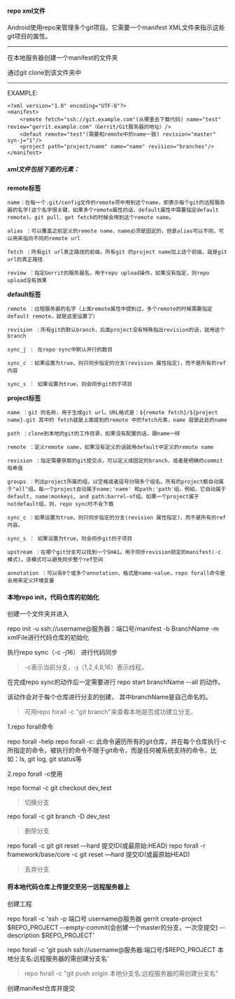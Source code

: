 #### repo xml文件

Android使用repo来管理多个git项目。它需要一个manifest XML文件来指示这些git项目的属性。

****
在本地服务器创建一个manifest的文件夹

通过git clone到该文件夹中
****

EXAMPLE:
```
<?xml version="1.0" encoding="UTF-8"?>
<manifest>
    <remote fetch="ssh://git.example.com"(从哪里去下载代码) name="test" review="gerrit.example.com"（Gerrit/Git服务器的地址）/>
	<defaut remote="test"(需要和remote中的name一致) revision="master" syn-j="1"/>
	<project path="project/name" name="name" revision="branches"/>
</manifest>
```

##### xml文件包括下面的元素：

**remote标签**

	name：在每一个.git/config文件的remote项中用到这个name，即表示每个git的远程服务器的名字(这个名字很关键，如果多个remote属性的话，default属性中需要指定default remote)。git pull、get fetch的时候会用到这个remote name。
	
	alias ：可以覆盖之前定义的remote name，name必须是固定的，但是alias可以不同，可以用来指向不同的remote url
	
	fetch ：所有git url真正路径的前缀，所有git 的project name加上这个前缀，就是git url的真正路径
	
	review ：指定Gerrit的服务器名，用于repo upload操作。如果没有指定，则repo upload没有效果
	
	
**default标签**

	remote ：远程服务器的名字（上面remote属性中提到过，多个remote的时候需要指定default remote，就是这里设置了）
    
	revision ：所有git的默认branch，后面project没有特殊指出revision的话，就用这个branch
    
	sync_j ： 在repo sync中默认并行的数目
    
	sync_c ：如果设置为true，则只同步指定的分支(revision 属性指定)，而不是所有的ref内容
    
	sync_s ： 如果设置为true，则会同步git的子项目

**project标签**

	name ：git 的名称，用于生成git url。URL格式是：${remote fetch}/${project name}.git 其中的 fetch就是上面提到的remote 中的fetch元素，name 就是此处的name
    
	path ：clone到本地的git的工作目录，如果没有配置的话，跟name一样
    
	remote ：定义remote name，如果没有定义的话就用default中定义的remote name
    
	revision ：指定需要获取的git提交点，可以定义成固定的branch，或者是明确的commit 哈希值
    
	groups ：列出project所属的组，以空格或者逗号分隔多个组名。所有的project都自动属于"all"组。每一个project自动属于name:'name' 和path:'path'组。例如，它自动属于default, name:monkeys, and path:barrel-of组。如果一个project属于notdefault组，则，repo sync时不会下载
    
	sync_c ：如果设置为true，则只同步指定的分支(revision 属性指定)，而不是所有的ref内容。
    
	sync_s ： 如果设置为true，则会同步git的子项目
    
	upstream ：在哪个git分支可以找到一个SHA1。用于同步revision锁定的manifest(-c 模式)。该模式可以避免同步整个ref空间
    
	annotation ：可以有0个或多个annotation，格式是name-value，repo forall命令是会用来定义环境变量
	
#### 本地repo init，代码仓库的初始化

创建一个文件夹并进入

repo init -u ssh://username@服务器：端口号/manifest -b BranchName -m xmlFile进行代码仓库的初始化

执行repo sync（-c -j16） 进行代码同步

>-c表示当前分支，-j（1,2,4,8,16）表示线程。

在完成repo sync的动作后一定需要进行 repo start branchName --all 的动作。

该动作会对于每个仓库进行分支的创建， 其中branchName是自己命名的。
>可用repo forall -c "git branch"来查看本地是否成功建立分支。

1.repo forall命令

 repo forall -help
 repo forall -c: 此命令遍历所有的git仓库，并在每个仓库执行-c所指定的命令，被执行的命令不限于git命令，而是任何被系统支持的命令，比如：ls, git log, git status等

2.repo forall -c使用
  
  repo formal -c git checkout dev_test
  >切换分支
  
  repo forall -c git branch -D dev_test
  >删除分支
  
  repo forall -c git git reset —hard 提交ID(或最原始:HEAD)
  repo forall -r framework/base/core -c git reset —hard 提交ID(或最原始HEAD)
  >丢弃分支

#### 将本地代码仓库上传提交至另一远程服务器上

创建工程

repo forall -c 'ssh -p 端口号 username@服务器 gerrit create-project $REPO_PROJECT --empty-commit(会创建一个master的分支，一次空提交) --description $REPO_PROJECT'

repo forall -c 'git push ssh://username@服务器:端口号/$REPO_PROJECT 本地分支名:远程服务器的需创建分支名'
>repo forall -c "git push origin 本地分支名:远程服务器的需创建分支名"

创建manifest仓库并提交